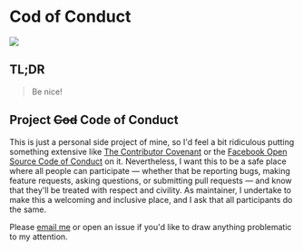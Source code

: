 # Cod of Conduct

![](https://raw.githubusercontent.com/wincent/corpus/media/cod-of-conduct.png)

## TL;DR

> Be nice!

## Project ~~Cod~~ Code of Conduct

This is just a personal side project of mine, so I'd feel a bit ridiculous putting something extensive like [The Contributor Covenant](https://www.contributor-covenant.org/) or the [Facebook Open Source Code of Conduct](https://code.fb.com/codeofconduct/) on it. Nevertheless, I want this to be a safe place where all people can participate — whether that be reporting bugs, making feature requests, asking questions, or submitting pull requests — and know that they'll be treated with respect and civility. As maintainer, I undertake to make this a welcoming and inclusive place, and I ask that all participants do the same.

Please [email me](mailto:greg@hurrell.net) or open an issue if you'd like to draw anything problematic to my attention.
